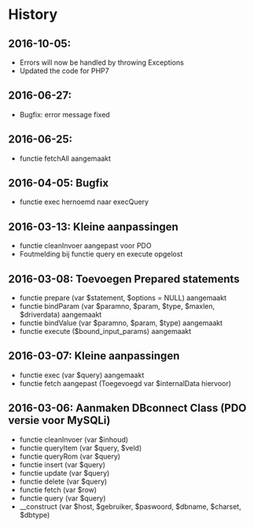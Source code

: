 # History
## 2016-10-05:
* Errors will now be handled by throwing Exceptions
* Updated the code for PHP7
## 2016-06-27:
* Bugfix: error message fixed
## 2016-06-25:
* functie fetchAll aangemaakt
## 2016-04-05: Bugfix
* functie exec hernoemd naar execQuery
## 2016-03-13: Kleine aanpassingen
* functie cleanInvoer aangepast voor PDO
* Foutmelding bij functie query en execute opgelost
## 2016-03-08: Toevoegen Prepared statements
* functie prepare (var $statement, $options = NULL) aangemaakt
* functie bindParam (var $paramno, $param, $type, $maxlen, $driverdata) aangemaakt
* functie bindValue (var $paramno, $param, $type) aangemaakt
* functie execute ($bound_input_params) aangemaakt
## 2016-03-07: Kleine aanpassingen
* functie exec (var $query) aangemaakt
* functie fetch aangepast (Toegevoegd var $internalData hiervoor)
## 2016-03-06: Aanmaken DBconnect Class (PDO versie voor MySQLi)
* functie cleanInvoer (var $inhoud)
*  functie queryItem (var $query, $veld)
*  functie queryRom (var $query)
*  functie insert (var $query)
*  functie update (var $query)
*  functie delete (var $query)
*  functie fetch (var $row)
*  functie query (var $query)
*  __construct (var $host, $gebruiker, $paswoord, $dbname, $charset, $dbtype)